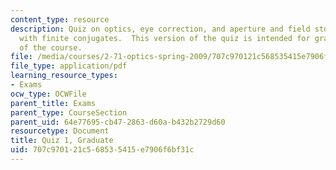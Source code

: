```yaml
---
content_type: resource
description: Quiz on optics, eye correction, and aperture and field stops in a telescope
  with finite conjugates.  This version of the quiz is intended for graduate students
  of the course.
file: /media/courses/2-71-optics-spring-2009/707c970121c568535415e7906f6bf31c_MIT2_71S09_gquiz1.pdf
file_type: application/pdf
learning_resource_types:
- Exams
ocw_type: OCWFile
parent_title: Exams
parent_type: CourseSection
parent_uid: 64e77695-cb47-2863-d60a-b432b2729d60
resourcetype: Document
title: Quiz 1, Graduate
uid: 707c9701-21c5-6853-5415-e7906f6bf31c
---
```

